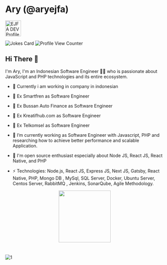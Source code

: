 # Ary (@aryejfa)

  <a href="https://aryejfa.github.io">
  <img src="https://d2fltix0v2e0sb.cloudfront.net/dev-badge.svg" alt="EJFA DEV Profile" height="50" width="50">

</a>

![Jokes Card](https://readme-jokes.vercel.app/api)
![Profile View Counter](https://komarev.com/ghpvc/?username=aryejfa)


## Hi There 👋

I'm Ary, I'm an Indonesian Software Engineer 👨‍💻 who is passionate about JavaScript and PHP technologies and its entire ecosystem.
- 🔭 Currently i am working in company in indonesian
- 🔭 Ex Smartfren as Software Engineer
- 🔭 Ex Bussan Auto Finance as Software Engineer
- 🔭 Ex Kreatifhub.com as Software Engineer
- 🔭 Ex Telkomsel as Software Engineer
- 🔭 I’m currently working as Software Engineer with Javascript, PHP and researching how to achieve better performance and scalable Application.
- 🔭 I'm open source enthusiast especially about Node JS, React JS, React Native, and PHP

- ⚡ Technologies: Node.js, React JS, Express JS, Next JS, Gatsby, React Native, PHP, Mongo DB , MySql, SQL Server, Docker, Ubuntu Server, Centos Server, RabbitMQ
, Jenkins, SonarQube, Agile Methodology.

<p align="center">
  <a href="https://github.com/aryejfa">
    <img
      align="center"
      height="165"
      src="https://github-readme-stats.vercel.app/api?username=aryejfa&show_icons=true&theme=dracul"
    />
  </a>
  
</p>

#

![1](https://github-readme-stats.vercel.app/api/top-langs/?username=aryejfa&theme=blue-green)
